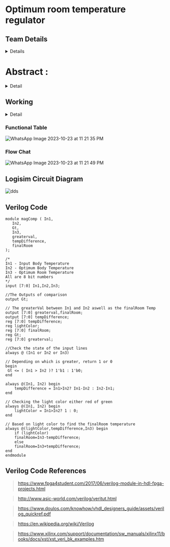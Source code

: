 # Optimum room temperature regulator

## Team Details
<details>
  <summary>Details</summary>

  > Semester: 3rd Sem B. Tech. CSE

   > Section: S2
   
   > Member-1: Shubhang Walavalkar, 221CS248, shubhangnwalavalkar.221CS248@nitk.edu.in
   
   > Member-2: Sunil Thunga, 221CS252, sunilthunga.221CS252@nitk.edu.in
   
   > Member-3: Vikas Kushwaha, 221CS260, vikaskushwaha.221CS260@nitk.edu.in
</details>

# Abstract :
<details>
  <summary>Detail</summary>
  
  > Maintaining optimal room temperature is crucial for comfort and energy efficiency in hospitals. The
   problem we are trying to address involves creating an automatic room controller to enable the
   comfort of patients in the hospitals. This system that we have implemented can also be used in
   homes/offices to optimise the current and lower the overall costs by maintaining an equilibrium
   temperature for the room. Traditional thermostats have limitations in precision and control, often
   leading to discomfort. This abstract presents the design and implementation of a room temperature
   controller, a digital system that addresses this challenge.

  > The motivation behind this project stems from the need for precise temperature control.
   Conventional systems often rely on simple setpoint adjustments, resulting in temperature swings
   and unnecessary HVAC (Heating, Ventilation, and Air Conditioning) operation. Our goal is to
   create a room temperature controller that helps to control the surrounding temperature of the room
   based on the temperature of the patient to help them in a comfortable stay at the hospital. The
   main goal of this project is to implement it in hospitals to help with patients and automate the
   system to prevent external factors. In our case we have implemented this keeping in mind the
   comfort and use case in hospitals but this system can be extended to homes and offices.

   > Our room temperature controller distinguishes itself by integrating temperature control sensors.
   The temperature sensor will detect the skin body temperature of the patient and this will be passed
   as input along with the temperature of the room. Then the circuit will check patient's is comfortable
   or not by finding the difference between the optimal body temperature of the patient and current
   body temperature . If the led is turned on green then the room temperature decreases by some
   amount which is equal to the difference between patients body temperature and optimal body
   temperature. This can be used to tell for hot and cold conditions. So if skin temperature is hot thenit will instruct the fan to switch on. Now again the temperature of the patient will be taken into
   account and if the patient reaches the optimum temperature required for his comfort it stops and
   nothing will be done else again the difference between optimum temperature and the body
   temperature will be considered and accordingly the fan or heater with required speed will be turned
   on. The circuit can make use of a comparator to check for high or low . We will also be using logic
   to check for whether optimum temperature of the patient has been reached or not. Example,
   suppose the surrounding temperature is 21 and the patient is 35 then we can slowly switch on the
   heater at a low speed and check the new temperature of the patient and so on. This changes their
   skin temperature and not their core body temperature.
   In a nutshell, we are trying to bring the skin temperature of the patient to optimal body
   temperature so that the patients feels most comfortable. If patients body temp is higher we
   will try to cool it down and if its lower we will heat up to preferred body temperature without
   any human intervention. This ensures that the person feels most comfortable when in the
   hospital room where the doctors can easily cater to the other needs of the person.

   > In a general hospital system, when the patient comes to the hospital he gets redirected to the main
checkup room. At times the checkup room may be too hot or too cold to the patients liking which
may trigger him to feel uncomfortable. Our system acts as a prototype which can help in this issue.
This system works well towards how the future may take us. Assuming that in the future we would
have automated hospital checkup centers with AI, our system basically notes the body temperature
of the person as he enters into the room using a sensor.
Based on this sensor data it calculates how much the persons body temperature has deviated from
the optimum body temperature which here is assumed to be as 37*C , using this extra temperature
we accordingly modify the temperature of the room by either increasing or decreasing the room
temperature by that value to help manage the skin temperature of the person. This system would
not work based on the core body temperature of the person because when the person is having
fever we woudnt want to further decrease their temperature.
The specific temperature at which a person feels most comfortable in relation to ambient
temperature is subjective and can vary widely among individuals.The temperature at which a
person feels most comfortable in relation to ambient temperature can vary from person to person
due to factors like individual preferences, clothing, and acclimatization. However, in general, a
range of skin and ambient temperatures that are close to each other tends to be more comfortablefor most people.
A typical comfort range for indoor environments is around 67-75°F (19-24°C), where the difference
between skin temperature and ambient temperature are maintained. In this range, the body's
thermoregulatory mechanisms are not overly active, and people generally feel comfortable.
Basically person will feel comfortable If body doesn't need to work as hard to maintain its core
temperature.This happens when skin temperature and ambient temperature are in equilibrium . If a
person's skin temperature is higher, it generally indicates that their body is actively generating
more heat or is in a state of increased metabolism. In such a case, the ideal ambient temperature
for comfort may be somewhat lower. However, the relationship between skin temperature and
ambient temperature is not always straightforward, as it also depends on individual comfort
preferences and other factors. If someone's skin temperature is higher due to physical
activity or a medical condition, they might still prefer a standard comfort range for ambient
temperature, which is around 75-77°F (24-25°C) for most indoor environments. And we can
take this into account depending on the medical conditons of the patients , but currently this is out
of the scope of the mini project.
   </details>

## Working
<details>
  <summary>Detail</summary>

  > The body temperature of the patient is caluculated using sensors and the room temperature of the
   hospital is set to 21 deg celcius which is ideal ambient temperature for a healthy person at optimal
   body temperature . Optimum Body Temperature and Optimum Room Temperature may vary
   depending on the person's physical condition and envionmental factors . For simplicity and taking
   local conditions into factor we set In2 = 36*C and In3=21*C.

  > We are taking these inputs in 8bits. And we use a comparator to find if Body temperature of the
   person is higher or lower than the optimum body temp. If its greater green light is turn on to
   indicate the room temperature must be lowered and if its lesser then red light is turned on to make
   room hotter.
   This if else is implemented using MUX .
   Now if red light is on then the room temp is lowered by amount which is equal to the difference
   between patients body temp and optimum body temp and viceversa.
   Again another MUX is used for this purpose .
   The circuit is continuosly running untill the body temperature of the patient reaches optimum bodytemp and led doesnt light up. The sensor will be    continuosly recording the skin temperature and
   thus continuouly updating the room temperature according to the skin temperature of the person.
</details>

### Functional Table
![WhatsApp Image 2023-10-23 at 11 21 35 PM](https://github.com/Cioraz/DDS-Mini-Project/assets/76161837/6f9f02e7-d010-4d5a-9345-3fbe87039580)

### Flow Chat
![WhatsApp Image 2023-10-23 at 11 21 49 PM](https://github.com/Cioraz/DDS-Mini-Project/assets/76161837/aa614731-9a67-4360-b33a-6f444e08c229)


## Logisim Circuit Diagram
![dds](https://github.com/Cioraz/DDS-Mini-Project/assets/76161837/43621acb-f8ef-4eb9-a2a7-9e7c16df42c8)

## Verilog Code
```
module magComp ( In1,
   In2,
   Gt,
   In3,
   greaterval,
   tempDifference,
   finalRoom
); 

/*
In1 - Input Body Temperature
In2 - Optimum Body Temperature
In3 - Optimum Room Temperature
All are 8 bit numbers
*/
input [7:0] In1,In2,In3;

//The Outputs of comparison 
output Gt; 

// The greaterVal between In1 and In2 aswell as the finalRoom Temp
output [7:0] greaterval,finalRoom;
output [7:0] tempDifference;
reg [7:0] tempDifference;
reg lightColor;
reg [7:0] finalRoom;
reg Gt; 
reg [7:0] greaterval;

//Check the state of the input lines 
always @ (In1 or In2 or In3) 

// Depending on which is greater, return 1 or 0
begin 
 Gt <= ( In1 > In2 )? 1'b1 : 1'b0; 
end 

always @(In1, In2) begin
    tempDifference = In1>In2? In1-In2 : In2-In1;
end

// Checking the light color either red of green
always @(In1, In2) begin
    lightColor = In1>In2? 1 : 0;
end

// Based on light color to find the finalRoom temperature
always @(lightColor,tempDifference,In3) begin
    if (lightColor)
    finalRoom=In3-tempDifference;
    else
    finalRoom=In3+tempDifference;
end
endmodule
```

## Verilog Code References
> https://www.fpga4student.com/2017/06/verilog-module-in-hdl-fpga-projects.html

> http://www.asic-world.com/verilog/veritut.html

> https://www.doulos.com/knowhow/vhdl_designers_guide/assets/verilog_quickref.pdf

> https://en.wikipedia.org/wiki/Verilog

> https://www.xilinx.com/support/documentation/sw_manuals/xilinx11/books/docs/xst/xst_veri_bk_examples.htm

